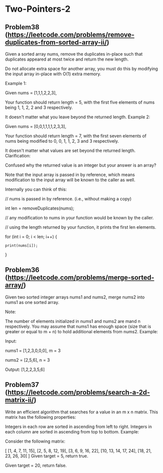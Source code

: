 # Two-Pointers-2

## Problem38 (https://leetcode.com/problems/remove-duplicates-from-sorted-array-ii/)
Given a sorted array nums, remove the duplicates in-place such that duplicates appeared at most twice and return the new length.

Do not allocate extra space for another array, you must do this by modifying the input array in-place with O(1) extra memory.

Example 1:

Given nums = [1,1,1,2,2,3],


Your function should return length = 5, with the first five elements of nums being 1, 1, 2, 2 and 3 respectively.


It doesn't matter what you leave beyond the returned length.
Example 2:

Given nums = [0,0,1,1,1,1,2,3,3],


Your function should return length = 7, with the first seven elements of nums being modified to 0, 0, 1, 1, 2, 3 and 3 respectively.


It doesn't matter what values are set beyond the returned length.
Clarification:

Confused why the returned value is an integer but your answer is an array?

Note that the input array is passed in by reference, which means modification to the input array will be known to the caller as well.

Internally you can think of this:

// nums is passed in by reference. (i.e., without making a copy)

int len = removeDuplicates(nums);


// any modification to nums in your function would be known by the caller.

// using the length returned by your function, it prints the first len elements.

for (int i = 0; i < len; i++) {

    print(nums[i]);

}

## Problem36 (https://leetcode.com/problems/merge-sorted-array/)
Given two sorted integer arrays nums1 and nums2, merge nums2 into nums1 as one sorted array.

Note:

The number of elements initialized in nums1 and nums2 are mand n respectively.
You may assume that nums1 has enough space (size that is greater or equal to m + n) to hold additional elements from nums2.
Example:

Input:

nums1 = [1,2,3,0,0,0], m = 3

nums2 = [2,5,6],       n = 3

Output: [1,2,2,3,5,6]

## Problem37 (https://leetcode.com/problems/search-a-2d-matrix-ii/)
Write an efficient algorithm that searches for a value in an m x n matrix. This matrix has the following properties:

Integers in each row are sorted in ascending from left to right.
Integers in each column are sorted in ascending from top to bottom.
Example:

Consider the following matrix:

[
  [1,   4,  7, 11, 15],
  [2,   5,  8, 12, 19],
  [3,   6,  9, 16, 22],
  [10, 13, 14, 17, 24],
  [18, 21, 23, 26, 30]
]
Given target = 5, return true.

Given target = 20, return false.
